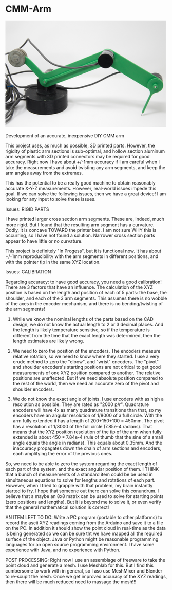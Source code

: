 # CMM-Arm

<a href="https://github.com/Tek-User/CMM-Arm/blob/master/Photos/Extended-1.jpg"><img src="https://github.com/Tek-User/CMM-Arm/blob/master/Photos/Extended-1.jpg" width="500px"><br/></a>

Development of an accurate, inexpensive DIY CMM arm

This project uses, as much as possible, 3D printed parts.  However, the rigidity of plastic arm sections is sub-optimal, and hollow section aluminum arm segments with 3D printed connectors may be required for good accuracy.  Right now I have about +/-1mm accuracy if I am careful when I take the measurements and avoid twisting any arm segments, and keep the arm angles away from the extremes.

This has the potential to be a really good machine to obtain reasonably accurate X-Y-Z measurements.  However, real-world issues impede this goal.  If we can solve the following issues, then we have a great device!  I am looking for any input to solve these issues.

Issues: RIGID PARTS

I have printed larger cross section arm segments.  These are, indeed, much more rigid.  But I found that the resulting arm segment has a curvature.  Oddly, it is concave TOWARD the printer bed.  I am not sure WHY this is occurring, so I have not found a solution.  Narrower cross section parts appear to have little or no curvature.

This project is definitely "In Progess", but it is functional now.  It has about +/-1mm reproducibility with the arm segments in different positions, and with the pointer tip in the same XYZ location.

Issues: CALIBRATION

Regarding accuracy: to have good accuracy, you need a good calibration!  There are 3 factors that have an influence.  The calculation of the XYZ position is based on the length and position of each of 5 parts: the base, the shoulder, and each of the 3 arm segments.  This assumes there is no wobble of the axes in the encoder mechanism, and there is no bending/twisting of the arm segments!

1)  While we know the nominal lengths of the parts based on the CAD design, we do not know the actual length to 2 or 3 decimal places.  And the length is likely temperature sensitive, so if the temperature is different from the time that the exact length was determined, then the length estimates are likely wrong.

2)  We need to zero the position of the encoders.  The encoders measure relative rotation, so we need to know where they started.  I use a very crude method to zero the "elbow", and "wrist" encoders.  The "pivot" and shoulder encoders's starting positions are not critical to get good measurements of one XYZ position compared to another.  The relative positions are unaffected.  But if we need absolute position compared to the rest of the world, then we need an accurate zero of the pivot and shoulder encoders.

3)  We do not know the exact angle of joints.  I use encoders with as high a resolution as possible.  They are rated as "2000 p/r".  Quadrature encoders will have 4x as many quadrature transitions than that, so my encoders have an angular resolution of 1/8000 of a full circle.  With the arm fully extended it has a length of 200+150+100 = 450mm.  The pivot has a resolution of 1/8000 of the full circle (7.85e-4 radians). That means that the XYZ position resolution of the tip of the arm when fully extended is about 450 * 7.84e-4 (rule of thumb that the sine of a small angle equals the angle in radians).  This equals about 0.35mm.  And the inaccuracy propagates down the chain of arm sections and encoders, each amplifying the error of the previous ones.

So, we need to be able to zero the system regarding the exact length of each part of the system, and the exact angular position of them.  I THINK that a bunch of measurements of a standard item could be be used in simultaneous equations to solve for lengths and rotations of each part.  However, when I tried to grapple with that problem, my brain instantly started to fry.  I hope that someone out there can solve this conundrum.  I believe that a maybe an 8x8 matrix can be used to solve for starting points (zero positions and lengths).  But it is beyond me to solve it, or even verify that the general mathematical solution is correct!


AN ITEM LEFT TO DO:
Write a PC program (portable to other platforms) to record the ascii XYZ readings coming from the Arduino and save it to a file on the PC.  In addition it should show the point cloud in real-time as the data is being generated so we can be sure tht we have mapped all the required surface of the object.  Java or Python might be reasonable programming languages for an open source programming environment.  I have some experience with Java, and no experience with Python.


POST PROCESSING:
Right now I use an assemblage of freeware to take the point cloud and generate a mesh.  I use Meshlab for this.  But I find this cumbersome to work with in general, so I aso use MeshMixer and Blender to re-scuplt the mesh.  Once we get improved accuracy of the XYZ readings, then there will be much reduced need to massage the mesh!!!
